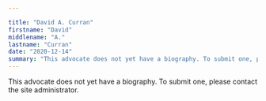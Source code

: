 ```yaml
---

title: "David A. Curran"
firstname: "David"
middlename: "A."
lastname: "Curran"
date: "2020-12-14"
summary: "This advocate does not yet have a biography. To submit one, please contact the site administrator."
---
```

This advocate does not yet have a biography. To submit one, please contact the site administrator.

